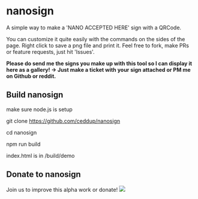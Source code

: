 # nanosign
A simple way to make a 'NANO ACCEPTED HERE' sign with a QRCode.

You can customize it quite easily with the commands on the sides of the page.
Right click to save a png file and print it.
Feel free to fork, make PRs or feature requests, just hit 'Issues'.

**Please do send me the signs you make up with this tool so I can display it here as a gallery! -> Just make a ticket with your sign attached or PM me on Github or reddit.**

## Build nanosign
make sure node.js is setup

git clone https://github.com/ceddup/nanosign

cd nanosign

npm run build

index.html is in /build/demo

## Donate to nanosign
Join us to improve this alpha work or donate!
![](http://nanosign.org/Nanosign_donate.png)